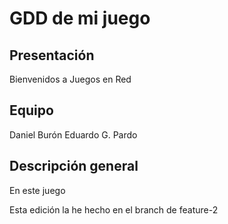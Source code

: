 # GDD de mi juego

## Presentación

Bienvenidos a Juegos en Red

## Equipo
Daniel Burón
Eduardo G. Pardo

## Descripción general
En este juego

Esta edición la he hecho en el branch de feature-2
